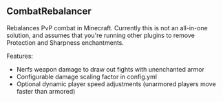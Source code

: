 CombatRebalancer
----------------

Rebalances PvP combat in Minecraft. Currently this is not an all-in-one solution, and assumes that you're running other plugins to remove Protection and Sharpness enchantments.


Features:

* Nerfs weapon damage to draw out fights with unenchanted armor
* Configurable damage scaling factor in config.yml
* Optional dynamic player speed adjustments (unarmored players move faster than armored)